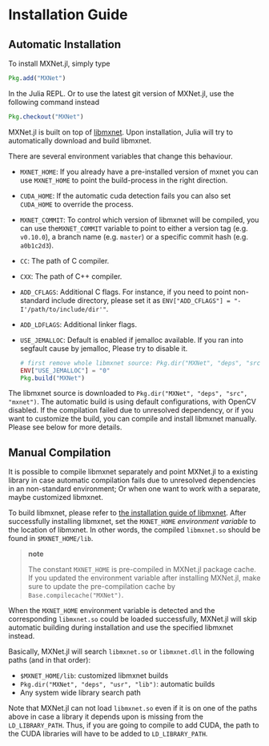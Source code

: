 Installation Guide
==================

Automatic Installation
----------------------

To install MXNet.jl, simply type

```julia
Pkg.add("MXNet")
```

In the Julia REPL. Or to use the latest git version of MXNet.jl, use the
following command instead

```julia
Pkg.checkout("MXNet")
```

MXNet.jl is built on top of [libmxnet](https://github.com/dmlc/mxnet).
Upon installation, Julia will try to automatically download and build
libmxnet.

There are several environment variables that change this behaviour.

- `MXNET_HOME`: If you already have a pre-installed version of mxnet
  you can use `MXNET_HOME` to point the build-process in the right direction.
- `CUDA_HOME`: If the automatic cuda detection fails you can also set `CUDA_HOME`
  to override the process.
- `MXNET_COMMIT`: To control which version of libmxnet will be compiled,
  you can use the`MXNET_COMMIT` variable to point to either a version tag
  (e.g. `v0.10.0`), a branch name (e.g. `master`) or a specific commit hash
  (e.g. `a0b1c2d3`).
- `CC`: The path of C compiler.
- `CXX`: The path of C++ compiler.
- `ADD_CFLAGS`: Additional C flags. For instance,
  if you need to point non-standard include directory, please set it as
  `ENV["ADD_CFLAGS"] = "-I'/path/to/include/dir'"`.
- `ADD_LDFLAGS`: Additional linker flags.
- `USE_JEMALLOC`: Default is enabled if jemalloc available.
  If you ran into segfault cause by jemalloc,
  Please try to disable it.

  ```julia
  # first remove whole libmxnet source: Pkg.dir("MXNet", "deps", "src")
  ENV["USE_JEMALLOC"] = "0"
  Pkg.build("MXNet")
  ```

The libmxnet source is downloaded to `Pkg.dir("MXNet", "deps", "src", "mxnet")`.
The automatic build is using default configurations, with OpenCV disabled.
If the compilation failed due to unresolved dependency, or if
you want to customize the build, you can compile and
install libmxnet manually. Please see below for more details.

Manual Compilation
------------------

It is possible to compile libmxnet separately and point MXNet.jl to a
existing library in case automatic compilation fails due to
unresolved dependencies in an non-standard environment; Or when one want
to work with a separate, maybe customized libmxnet.

To build libmxnet, please refer to [the installation guide of
libmxnet](https://mxnet.incubator.apache.org/install/index.html). After
successfully installing libmxnet, set the `MXNET_HOME` *environment
variable* to the location of libmxnet. In other words, the compiled
`libmxnet.so` should be found in `$MXNET_HOME/lib`.

> **note**
>
> The constant `MXNET_HOME` is pre-compiled in MXNet.jl package cache.
> If you updated the environment variable after installing MXNet.jl,
> make sure to update the pre-compilation cache by
> `Base.compilecache("MXNet")`.

When the `MXNET_HOME` environment variable is detected and the
corresponding `libmxnet.so` could be loaded successfully, MXNet.jl will
skip automatic building during installation and use the specified
libmxnet instead.

Basically, MXNet.jl will search `libmxnet.so` or `libmxnet.dll` in the
following paths (and in that order):

-   `$MXNET_HOME/lib`: customized libmxnet builds
-   `Pkg.dir("MXNet", "deps", "usr", "lib")`: automatic builds
-   Any system wide library search path

Note that MXNet.jl can not load `libmxnet.so` even if it is on one of
the paths above in case a library it depends upon is missing from the
`LD_LIBRARY_PATH`. Thus, if you are going to compile to add CUDA, the
path to the CUDA libraries will have to be added to `LD_LIBRARY_PATH`.
